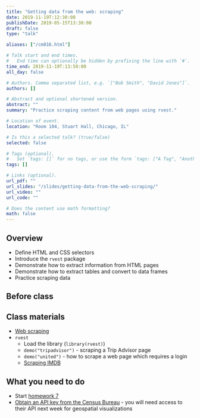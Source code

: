 ```yaml
---
title: "Getting data from the web: scraping"
date: 2019-11-19T:12:30:00
publishDate: 2019-05-15T13:30:00
draft: false
type: "talk"

aliases: ["/cm016.html"]

# Talk start and end times.
#   End time can optionally be hidden by prefixing the line with `#`.
time_end: 2019-11-19T:13:50:00
all_day: false

# Authors. Comma separated list, e.g. `["Bob Smith", "David Jones"]`.
authors: []

# Abstract and optional shortened version.
abstract: ""
summary: "Practice scraping content from web pages using rvest."

# Location of event.
location: "Room 104, Stuart Hall, Chicago, IL"

# Is this a selected talk? (true/false)
selected: false

# Tags (optional).
#   Set `tags: []` for no tags, or use the form `tags: ["A Tag", "Another Tag"]` for one or more tags.
tags: []

# Links (optional).
url_pdf: ""
url_slides: "/slides/getting-data-from-the-web-scraping/"
url_video: ""
url_code: ""

# Does the content use math formatting?
math: false
---
```




## Overview

* Define HTML and CSS selectors
* Introduce the `rvest` package
* Demonstrate how to extract information from HTML pages
* Demonstrate how to extract tables and convert to data frames
* Practice scraping data

## Before class

## Class materials

* [Web scraping](/notes/web-scraping/)
* `rvest`
    * Load the library (`library(rvest)`)
    * `demo("tripadvisor")` - scraping a Trip Advisor page
    * `demo("united")` - how to scrape a web page which requires a login
    * [Scraping IMDB](https://blog.rstudio.org/2014/11/24/rvest-easy-web-scraping-with-r/)

## What you need to do

* Start [homework 7](/homework/webdata/)
* [Obtain an API key from the Census Bureau](https://api.census.gov/data/key_signup.html) - you will need access to their API next week for geospatial visualizations

